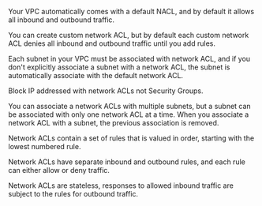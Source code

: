 Your VPC automatically comes with a default NACL, and by default it allows all inbound and outbound traffic.

You can create custom network ACL, but by default each custom network ACL denies all inbound and outbound traffic until you add rules.

Each subnet in your VPC must be associated with network ACL, and if you don't explicitly associate a subnet with a network ACL, the subnet is automatically associate with the default network ACL.

Block IP addressed with network ACLs not Security Groups.

You can associate a network ACLs with multiple subnets, but a subnet can be associated with only one network ACL at a time. When you associate a network ACL with a subnet, the previous association is removed.

Network ACLs contain a set of rules that is valued in order, starting with the lowest numbered rule.

Network ACLs have separate inbound and outbound rules, and each rule can either allow or deny traffic.

Network ACLs are stateless, responses to allowed inbound traffic are subject to the rules for outbound traffic.

